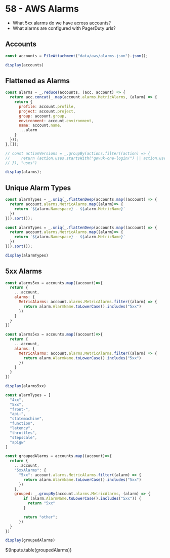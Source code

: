 # 58 - AWS Alarms

<div class="note" label="Questions">

- What 5xx alarms do we have across accounts?
- What alarms are configured with PagerDuty urls?

</div>

## Accounts

```js
const accounts = FileAttachment("data/aws/alarms.json").json();
```

```js
display(accounts)
```


## Flattened as Alarms
```js
const alarms = _.reduce(accounts, (acc, account) => {
  return acc.concat(_.map(account.alarms.MetricAlarms, (alarm) => {
    return {
      profile: account.profile,
      project: account.project,
      group: account.group,
      environment: account.environment,
      name: account.name,
      ...alarm
    }
  }));
},[]);

// const actionVersions = _.groupBy(actions.filter((action) => {
//     return (action.uses.startsWith("govuk-one-login/") || action.uses.startsWith("alphagov/"));
// }), "uses")

display(alarms);
```

## Unique Alarm Types
```js run=false
const alarmTypes = _.uniq(_.flattenDeep(accounts.map((account) => {
  return account.alarms.MetricAlarms.map((alarm)=> {
    return `${alarm.Namespace} - ${alarm.MetricName}`
  })
})).sort());
```

```js
const alarmTypes = _.uniq(_.flattenDeep(accounts.map((account) => {
  return account.alarms.MetricAlarms.map((alarm)=> {
    return `${alarm.Namespace} - ${alarm.MetricName}`
  })
})).sort());

display(alarmTypes)
```

## 5xx Alarms
```js run=false
const alarms5xx = accounts.map((account)=>{
  return {
    ...account,
    alarms: {
      MetricAlarms: account.alarms.MetricAlarms.filter((alarm) => {
        return alarm.AlarmName.toLowerCase().includes("5xx")
      })
    }
  }
})
```

```js
const alarms5xx = accounts.map((account)=>{
  return {
    ...account,
    alarms: {
      MetricAlarms: account.alarms.MetricAlarms.filter((alarm) => {
        return alarm.AlarmName.toLowerCase().includes("5xx")
      })
    }
  }
})

display(alarms5xx)
```

```js
const alarmTypes = [
  "4xx",
  "5xx",
  "front-",
  "api-",
  "statemachine",
  "function",
  "latency",
  "throttles",
  "stepscale",
  "apigw"
]
```

```js
const groupedAlarms = accounts.map((account)=>{
  return {
    ...account,
    "5xxAlarms": {
      "5xx": account.alarms.MetricAlarms.filter((alarm) => {
        return alarm.AlarmName.toLowerCase().includes("5xx")
      })
    },
    grouped: _.groupBy(account.alarms.MetricAlarms, (alarm) => {
        if (alarm.AlarmName.toLowerCase().includes("5xx")) {
          return "5xx"
        }

        return "other";
      })
  }
})
```

```js
display(groupedAlarms)
```

<div class="card" style="padding: 0;">
${Inputs.table(groupedAlarms)}
</div>
